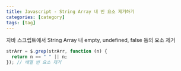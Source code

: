 ```yaml
---
title: Javascript - String Array 내 빈 요소 제거하기
categories: [category]
tags: [tag]
---
```


자바 스크립트에서 String Array 내 empty, undefined, false 등의 요소 제거

```js
strArr = $.grep(strArr, function (n) {
  return n == " " || n;
}); // 배열 빈 요소 제거
```
